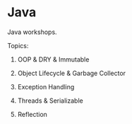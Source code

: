Java
====
Java workshops.

Topics:

1. OOP & DRY & Immutable

2. Object Lifecycle & Garbage Collector

3. Exception Handling

4. Threads & Serializable

5. Reflection

